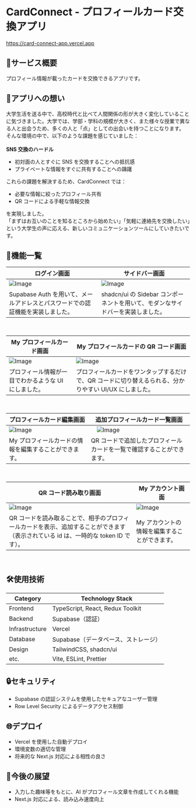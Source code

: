 # CardConnect - プロフィールカード交換アプリ

https://card-connect-app.vercel.app

## :iphone:サービス概要

プロフィール情報が載ったカードを交換できるアプリです。

## :thought_balloon:アプリへの想い

大学生活を送る中で、高校時代と比べて人間関係の形が大きく変化していることに気づきました。大学では、学部・学科の規模が大きく、また様々な授業で異なる人と出会うため、多くの人と「点」としての出会いを持つことになります。\
そんな環境の中で、以下のような課題を感じていました：\
\
**SNS 交換のハードル**

- 初対面の人とすぐに SNS を交換することへの抵抗感
- プライベートな情報をすぐに共有することへの躊躇

これらの課題を解決するため、CardConnect では：

- 必要な情報に絞ったプロフィール共有
- QR コードによる手軽な情報交換

を実現しました。\
「まずはお互いのことを知るところから始めたい」「気軽に連絡先を交換したい」という大学生の声に応える、新しいコミュニケーションツールにしていきたいです。

## :calling:機能一覧

| ログイン画面                                                                              | サイドバー画面                                                                            |
| ----------------------------------------------------------------------------------------- | ----------------------------------------------------------------------------------------- |
| ![Image](https://github.com/user-attachments/assets/dd811ef3-1aec-40c7-a34c-9d174f52b699) | ![Image](https://github.com/user-attachments/assets/66e067cb-a8fd-479b-b78a-c0539d91c5f5) |
| Supabase Auth を用いて、メールアドレスとパスワードでの認証機能を実装しました。            | shadcn/ui の Sidebar コンポーネントを用いて、モダンなサイドバーを実装しました。           |

<br/>

| My プロフィールカード画面                                                                 | My プロフィールカードの QR コード画面                                                                  |
| ----------------------------------------------------------------------------------------- | ------------------------------------------------------------------------------------------------------ |
| ![Image](https://github.com/user-attachments/assets/a1c327ea-0f0c-4d70-8b01-41dcee7d80c0) | ![Image](https://github.com/user-attachments/assets/572ff069-c8ae-4c9a-81db-38442a61f65f)              |
| プロフィール情報が一目でわかるような UI にしました。                                      | プロフィールカードをワンタップするだけで、QR コードに切り替えるられる、分かりやすい UI/UX にしました。 |

<br/>

| プロフィールカード編集画面                                                                | 追加プロフィールカード一覧画面                                                              |
| ----------------------------------------------------------------------------------------- | ------------------------------------------------------------------------------------------- |
| ![Image](https://github.com/user-attachments/assets/abe1fffb-1df6-4f3f-8286-804f35e249b9) | 　![Image](https://github.com/user-attachments/assets/317cb949-50b9-4630-bd12-b130aad5bcec) |
| My プロフィールカードの情報を編集することができます。                                     | QR コードで追加したプロフィールカードを一覧で確認することができます。                       |

<br/>

| QR コード読み取り画面                                                                                                               | My アカウント画面                                                                         |
| ----------------------------------------------------------------------------------------------------------------------------------- | ----------------------------------------------------------------------------------------- |
| ![Image](https://github.com/user-attachments/assets/a411dc21-9834-4bc2-bb95-4d307dcaeb88)                                           | ![Image](https://github.com/user-attachments/assets/26ebdac6-aa5d-4216-a967-96f451353fd0) |
| QR コードを読み取ることで、相手のプロフィールカードを表示、追加することができます（表示されている id は、一時的な token ID です）。 | My アカウントの情報を編集することができます。                                             |

<br/>

## :hammer_and_wrench:使用技術

| Category       | Technology Stack                     |
| -------------- | ------------------------------------ |
| Frontend       | TypeScript, React, Redux Toolkit     |
| Backend        | Supabase（認証）                     |
| Infrastructure | Vercel                               |
| Database       | Supabase（データベース、ストレージ） |
| Design         | TailwindCSS, shadcn/ui               |
| etc.           | Vite, ESLint, Prettier               |

## :lock:セキュリティ

- Supabase の認証システムを使用したセキュアなユーザー管理
- Row Level Security によるデータアクセス制御

## :globe_with_meridians:デプロイ

- Vercel を使用した自動デプロイ
- 環境変数の適切な管理
- 将来的な Next.js 対応による相性の良さ

## :memo:今後の展望

- 入力した趣味等をもとに、AI がプロフィール文章を作成してくれる機能
- Next.js 対応による、読み込み速度向上
